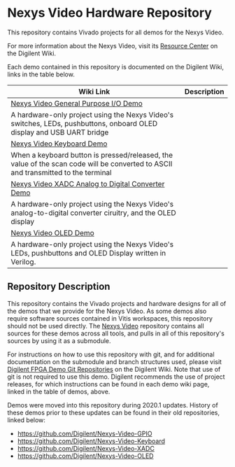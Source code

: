 # Nexys Video Hardware Repository

This repository contains Vivado projects for all demos for the Nexys Video.

For more information about the Nexys Video, visit its [Resource Center](https://reference.digilentinc.com/reference/programmable-logic/nexys-video/start) on the Digilent Wiki.

Each demo contained in this repository is documented on the Digilent Wiki, links in the table below.

| Wiki Link | Description |
|-----------|-------------|
| [Nexys Video General Purpose I/O Demo](https://reference.digilentinc.com/reference/programmable-logic/nexys-video/demos/gpio) | 
 A hardware-only project using the Nexys Video's switches, LEDs, pushbuttons, onboard OLED display and USB UART bridge |
| [Nexys Video Keyboard Demo](https://reference.digilentinc.com/reference/programmable-logic/nexys-video/demos/keyboard) | 
 When a keyboard button is pressed/released, the value of the scan code will be converted to ASCII and transmitted to the terminal |
| [Nexys Video XADC Analog to Digital Converter Demo](https://reference.digilentinc.com/reference/programmable-logic/nexys-video/demos/xadc) | 
 A hardware-only project using the Nexys Video's analog-to-digital converter ciruitry, and the OLED display |
| [Nexys Video OLED Demo](https://reference.digilentinc.com/reference/programmable-logic/nexys-video/demos/oled) | 
 A hardware-only project using the Nexys Video's LEDs, pushbuttons and OLED Display written in Verilog.  |

## Repository Description

This repository contains the Vivado projects and hardware designs for all of the demos that we provide for the Nexys Video. As some demos also require software sources contained in Vitis workspaces, this repository should not be used directly. The [Nexys Video](https://github.com/Digilent/Nexys-Video) repository contains all sources for these demos across all tools, and pulls in all of this repository's sources by using it as a submodule.

For instructions on how to use this repository with git, and for additional documentation on the submodule and branch structures used, please visit [Digilent FPGA Demo Git Repositories](https://reference.digilentinc.com/reference/programmable-logic/documents/git) on the Digilent Wiki. Note that use of git is not required to use this demo. Digilent recommends the use of project releases, for which instructions can be found in each demo wiki page, linked in the table of demos, above.

Demos were moved into this repository during 2020.1 updates. History of these demos prior to these updates can be found in their old repositories, linked below:
* https://github.com/Digilent/Nexys-Video-GPIO
* https://github.com/Digilent/Nexys-Video-Keyboard
* https://github.com/Digilent/Nexys-Video-XADC
* https://github.com/Digilent/Nexys-Video-OLED
